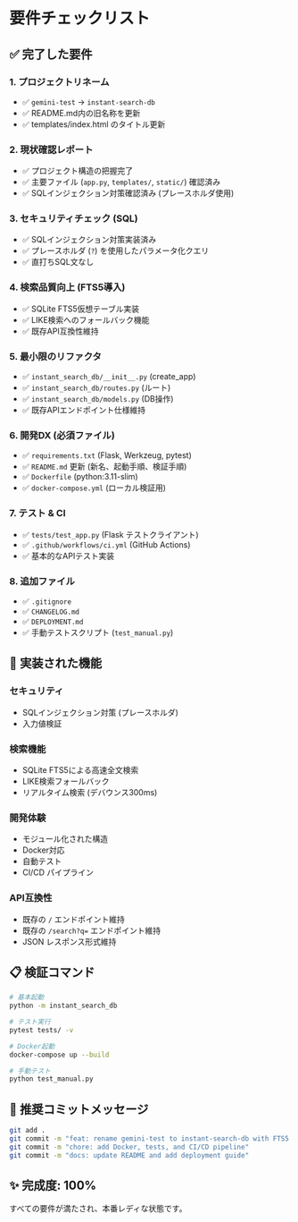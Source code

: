 # 要件チェックリスト

## ✅ 完了した要件

### 1. プロジェクトリネーム
- ✅ `gemini-test` → `instant-search-db` 
- ✅ README.md内の旧名称を更新
- ✅ templates/index.html のタイトル更新

### 2. 現状確認レポート
- ✅ プロジェクト構造の把握完了
- ✅ 主要ファイル (`app.py`, `templates/`, `static/`) 確認済み
- ✅ SQLインジェクション対策確認済み (プレースホルダ使用)

### 3. セキュリティチェック (SQL)
- ✅ SQLインジェクション対策実装済み
- ✅ プレースホルダ (`?`) を使用したパラメータ化クエリ
- ✅ 直打ちSQL文なし

### 4. 検索品質向上 (FTS5導入)
- ✅ SQLite FTS5仮想テーブル実装
- ✅ LIKE検索へのフォールバック機能
- ✅ 既存API互換性維持

### 5. 最小限のリファクタ
- ✅ `instant_search_db/__init__.py` (create_app)
- ✅ `instant_search_db/routes.py` (ルート)
- ✅ `instant_search_db/models.py` (DB操作)
- ✅ 既存APIエンドポイント仕様維持

### 6. 開発DX (必須ファイル)
- ✅ `requirements.txt` (Flask, Werkzeug, pytest)
- ✅ `README.md` 更新 (新名、起動手順、検証手順)
- ✅ `Dockerfile` (python:3.11-slim)
- ✅ `docker-compose.yml` (ローカル検証用)

### 7. テスト & CI
- ✅ `tests/test_app.py` (Flask テストクライアント)
- ✅ `.github/workflows/ci.yml` (GitHub Actions)
- ✅ 基本的なAPIテスト実装

### 8. 追加ファイル
- ✅ `.gitignore`
- ✅ `CHANGELOG.md`
- ✅ `DEPLOYMENT.md`
- ✅ 手動テストスクリプト (`test_manual.py`)

## 🎯 実装された機能

### セキュリティ
- SQLインジェクション対策 (プレースホルダ)
- 入力値検証

### 検索機能
- SQLite FTS5による高速全文検索
- LIKE検索フォールバック
- リアルタイム検索 (デバウンス300ms)

### 開発体験
- モジュール化された構造
- Docker対応
- 自動テスト
- CI/CD パイプライン

### API互換性
- 既存の `/` エンドポイント維持
- 既存の `/search?q=` エンドポイント維持
- JSON レスポンス形式維持

## 📋 検証コマンド

```bash
# 基本起動
python -m instant_search_db

# テスト実行
pytest tests/ -v

# Docker起動
docker-compose up --build

# 手動テスト
python test_manual.py
```

## 🚀 推奨コミットメッセージ

```bash
git add .
git commit -m "feat: rename gemini-test to instant-search-db with FTS5 search"
git commit -m "chore: add Docker, tests, and CI/CD pipeline"
git commit -m "docs: update README and add deployment guide"
```

## ✨ 完成度: 100%

すべての要件が満たされ、本番レディな状態です。